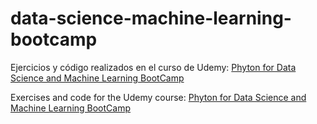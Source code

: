 # data-science-machine-learning-bootcamp
Ejercicios y código realizados en el curso de Udemy: [Phyton for Data Science and Machine Learning BootCamp](https://www.udemy.com/python-for-data-science-and-machine-learning-bootcamp)

Exercises and code for the Udemy course: [Phyton for Data Science and Machine Learning BootCamp](https://www.udemy.com/python-for-data-science-and-machine-learning-bootcamp)

